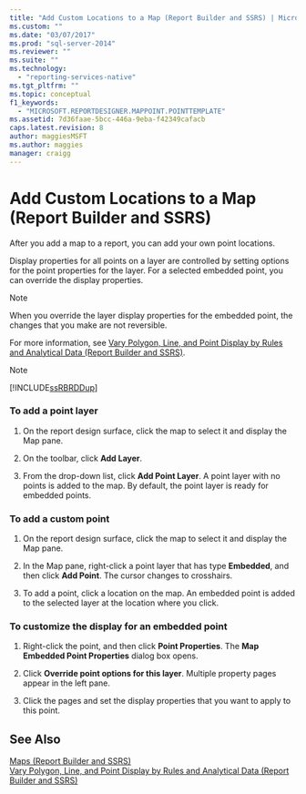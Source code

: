 ```yaml
---
title: "Add Custom Locations to a Map (Report Builder and SSRS) | Microsoft Docs"
ms.custom: ""
ms.date: "03/07/2017"
ms.prod: "sql-server-2014"
ms.reviewer: ""
ms.suite: ""
ms.technology: 
  - "reporting-services-native"
ms.tgt_pltfrm: ""
ms.topic: conceptual
f1_keywords: 
  - "MICROSOFT.REPORTDESIGNER.MAPPOINT.POINTTEMPLATE"
ms.assetid: 7d36faae-5bcc-446a-9eba-f42349cafacb
caps.latest.revision: 8
author: maggiesMSFT
ms.author: maggies
manager: craigg
---
```

# Add Custom Locations to a Map (Report Builder and SSRS)
  After you add a map to a report, you can add your own point locations.  
  
 Display properties for all points on a layer are controlled by setting options for the point properties for the layer. For a selected embedded point, you can override the display properties.  
  
> [!NOTE]  
>  When you override the layer display properties for the embedded point, the changes that you make are not reversible.  
  
 For more information, see [Vary Polygon, Line, and Point Display by Rules and Analytical Data &#40;Report Builder and SSRS&#41;](vary-polygon-line-and-point-display-by-rules-and-analytical-data.md).  
  
> [!NOTE]  
>  [!INCLUDE[ssRBRDDup](../../includes/ssrbrddup-md.md)]  
  
### To add a point layer  
  
1.  On the report design surface, click the map to select it and display the Map pane.  
  
2.  On the toolbar, click **Add Layer**.  
  
3.  From the drop-down list, click **Add Point Layer**. A point layer with no points is added to the map. By default, the point layer is ready for embedded points.  
  
### To add a custom point  
  
1.  On the report design surface, click the map to select it and display the Map pane.  
  
2.  In the Map pane, right-click a point layer that has type **Embedded**, and then click **Add Point**. The cursor changes to crosshairs.  
  
3.  To add a point, click a location on the map. An embedded point is added to the selected layer at the location where you click.  
  
### To customize the display for an embedded point  
  
1.  Right-click the point, and then click **Point Properties**. The **Map Embedded Point Properties** dialog box opens.  
  
2.  Click **Override point options for this layer**. Multiple property pages appear in the left pane.  
  
3.  Click the pages and set the display properties that you want to apply to this point.  
  
## See Also  
 [Maps &#40;Report Builder and SSRS&#41;](maps-report-builder-and-ssrs.md)   
 [Vary Polygon, Line, and Point Display by Rules and Analytical Data &#40;Report Builder and SSRS&#41;](vary-polygon-line-and-point-display-by-rules-and-analytical-data.md)  
  
  
